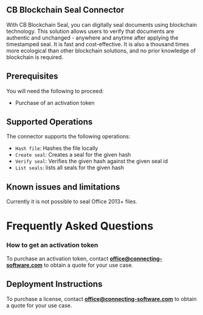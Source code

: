 ## CB Blockchain Seal Connector
With CB Blockchain Seal, you can digitally seal documents using blockchain technology. This solution allows users to verify that documents are authentic and unchanged - anywhere and anytime after applying the timestamped seal. It is fast and cost-effective. It is also a thousand times more ecological than other blockchain solutions, and no prior knowledge of blockchain is required.
 
 
## Prerequisites
You will need the following to proceed:
* Purchase of an activation token
 
## Supported Operations
The connector supports the following operations:
* `Hash file`: Hashes the file locally
* `Create seal`: Creates a seal for the given hash
* `Verify seal`: Verifies the given hash against the given seal id
* `List seals`: lists all seals for the given hash
 
## Known issues and limitations
Currently it is not possible to seal Office 2013+ files.
 
# Frequently Asked Questions
 
### How to get an activation token
To purchase an activation token, contact **office@connecting-software.com** to obtain a quote for your use case.

## Deployment Instructions
To purchase a license, contact **office@connecting-software.com** to obtain a quote for your use case.